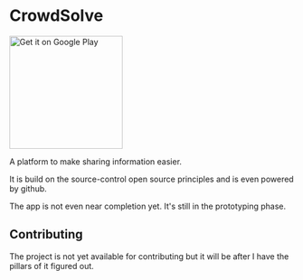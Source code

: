 # CrowdSolve
<a href='https://play.google.com/store/apps/details?id=dev.lasheen.crowdsolve'><img alt='Get it on Google Play' src='https://play.google.com/intl/en_us/badges/static/images/badges/en_badge_web_generic.png' width=200/></a>

A platform to make sharing information easier.

It is build on the source-control open source principles and is even powered by github.

The app is not even near completion yet. It's still in the prototyping phase.

## Contributing

The project is not yet available for contributing but it will be after I have the pillars of it figured out.
